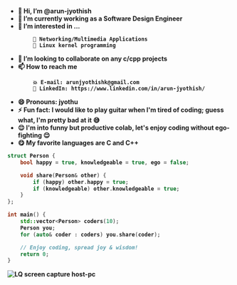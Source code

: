 <b>
  
- 👋 Hi, I’m @arun-jyothish
- 🌱 I’m currently working as a Software Design Engineer
- 👀 I’m interested in ...
~~~
        👾 Networking/Multimedia Applications
        🤖 Linux kernel programming
~~~

- 💞️ I’m looking to collaborate on any c/cpp projects
- 📫 How to reach me
~~~
        💥 E-mail: arunjyothishk@gmail.com
        💫 LinkedIn: https://www.linkedin.com/in/arun-jyothish/
~~~
- 😄 Pronouns: jyothu
- ⚡ Fun fact: I would like to play guitar when I'm tired of coding; guess what, I'm pretty bad at it 😅
- 😌 I'm into funny but productive colab, let's enjoy coding without ego-fighting 😌
- 😋 My favorite languages are C and C++
~~~c++
struct Person {
    bool happy = true, knowledgeable = true, ego = false;

    void share(Person& other) {
        if (happy) other.happy = true;
        if (knowledgeable) other.knowledgeable = true;
    }
};

int main() {
    std::vector<Person> coders(10);
    Person you;
    for (auto& coder : coders) you.share(coder);

    // Enjoy coding, spread joy & wisdom!
    return 0;
}
~~~
![LQ screen capture host-pc](LQ_screen_cap.gif)
